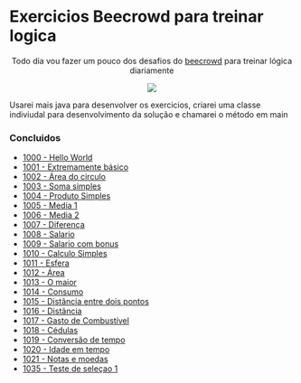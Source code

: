 <h1>
    Exercicios Beecrowd para treinar logica 
</h1>

<p align="center">
Todo dia vou fazer um pouco dos desafios do <a href="https://www.beecrowd.com.br/judge/pt/problems/index/1">beecrowd</a> para treinar lógica diariamente
</p>
<p align="center">
     <a alt="Java">
        <img src="https://img.shields.io/badge/Java-v17-blue.svg" />
    </a>
<p>
Usarei mais java para desenvolver os exercicios, criarei uma classe indiviudal para desenvolvimento da solução e chamarei o método em main
</p>

<h3> Concluidos </h3>

<ul>
<li ><a href="https://github.com/jxxErick/beecrowd/blob/master/ex/HelloWorld.java"> 1000 - Hello World</a> </li>
<li><a href="https://github.com/jxxErick/beecrowd/blob/master/ex/SomaDoisValores.java"> 1001 - Extremamente básico</a></li>
<li><a href="https://github.com/jxxErick/beecrowd/blob/master/ex/CalculaCirculo.java"> 1002 -  Área do circulo</a></li>
<li><a href="https://github.com/jxxErick/beecrowd/blob/master/ex/SomaDoisValores.java"> 1003 - Soma simples </a></li>
<li><a href="https://github.com/jxxErick/beecrowd/blob/master/ex/ProdutoSimples.java"> 1004 - Produto Simples</a> </li>
<li><a href="https://github.com/jxxErick/beecrowd/blob/master/ex/Media.java"> 1005 - Media 1 </a></li>
<li><a href="https://github.com/jxxErick/beecrowd/blob/master/ex/Media.java"> 1006 - Media 2 </a> </li>
<li><a href="https://github.com/jxxErick/beecrowd/blob/master/ex/Diferenca.java"> 1007 - Diferença </a> </li>
<li><a href="https://github.com/jxxErick/beecrowd/blob/master/ex/Salario.java"> 1008 - Salario </a> </li>
<li><a href="https://github.com/jxxErick/beecrowd/blob/master/ex/Salario.java"> 1009 - Salario com bonus</a> </li>
<li><a href="https://github.com/jxxErick/beecrowd/blob/master/ex/CalculoSimples.java"> 1010 - Calculo Simples</a> </li>
<li><a href="https://github.com/jxxErick/beecrowd/blob/master/ex/CalculoCirculo.java"> 1011 - Esfera</a> </li>
<li><a href="https://github.com/jxxErick/beecrowd/blob/master/ex/AreaFiguras.java"> 1012 - Área</a> </li>
<li><a href="https://github.com/jxxErick/beecrowd/blob/master/ex/Maior.java"> 1013 - O maior</a> </li>
<li><a href="https://github.com/jxxErick/beecrowd/blob/master/ex/Consumo.java"> 1014 - Consumo</a> </li>
<li><a href="https://github.com/jxxErick/beecrowd/blob/master/ex/Distancia.java"> 1015 - Distância entre dois pontos</a> </li>
<li><a href="https://github.com/jxxErick/beecrowd/blob/master/ex/Distancia.java"> 1016 - Distância </a> </li>
<li><a href="https://github.com/jxxErick/beecrowd/blob/master/ex/Distancia.java"> 1017 - Gasto de Combustível </a> </li>
<li><a href="https://github.com/jxxErick/beecrowd/blob/master/ex/Cedulas.java"> 1018 - Cédulas </a> </li>
<li><a href="https://github.com/jxxErick/beecrowd/blob/master/ex/Tempo.java"> 1019 - Conversão de tempo </a> </li>
<li><a href="https://github.com/jxxErick/beecrowd/blob/master/ex/Idade.java"> 1020 - Idade em tempo </a> </li>
<li><a href="https://github.com/jxxErick/beecrowd/blob/master/ex/Cedulas.java"> 1021 - Notas e moedas </a> </li>
<li><a href="https://github.com/jxxErick/beecrowd/blob/master/ex/TesteDeSelecao.java"> 1035 - Teste de seleçao 1 </a> </li>
</ul>